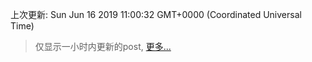 
  
 上次更新: Sun Jun 16 2019 11:00:32 GMT+0000 (Coordinated Universal Time) 

 > 仅显示一小时内更新的post, [更多...](screenshots/)
  